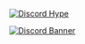 [![Discord Hype](https://img.shields.io/badge/Discord-HypeCaves-7289DA?style=for-the-badge&logo=discord&logoColor=white)](https://discord.com/users/1198654893758623755)

[![Discord Banner](https://api.weblutions.com/discord/invite/codeblog/)](https://discord.gg/codeblog)

